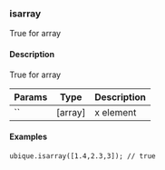 ### isarray
True for array


#### Description

True for array


|Params|Type|Description
|---------|----|-----------
`` | [array] | x element


#### Examples

```js@example
ubique.isarray([1.4,2.3,3]); // true
```

